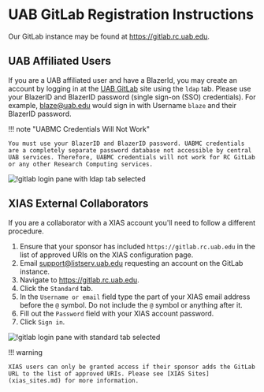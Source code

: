 # UAB GitLab Registration Instructions

Our GitLab instance may be found at <https://gitlab.rc.uab.edu>.

## UAB Affiliated Users

If you are a UAB affiliated user and have a BlazerId, you may create an account by logging in at the [UAB GitLab](<https://gitlab.rc.uab.edu>) site using the `ldap` tab. Please use your BlazerID and BlazerID password (single sign-on (SSO) credentials). For example, blaze@uab.edu would sign in with Username `blaze` and their BlazerID password.

!!! note "UABMC Credentials Will Not Work"
    
    You must use your BlazerID and BlazerID password. UABMC credentials are a completely separate password database not accessible by central UAB services. Therefore, UABMC credentials will not work for RC GitLab or any other Research Computing services.

![!gitlab login pane with ldap tab selected](images/gitlab_user_ldap.png)

## XIAS External Collaborators

If you are a collaborator with a XIAS account you'll need to follow a different procedure.

1. Ensure that your sponsor has included `https://gitlab.rc.uab.edu` in the list of approved URIs on the XIAS configuration page.
2. Email support@listserv.uab.edu requesting an account on the GitLab instance.
3. Navigate to <https://gitlab.rc.uab.edu>.
4. Click the `Standard` tab.
5. In the `Username or email` field type the part of your XIAS email address before the `@` symbol. Do not include the `@` symbol or anything after it.
6. Fill out the `Password` field with your XIAS account password.
7. Click `Sign in`.

![!gitlab login pane with standard tab selected](images/gitlab_user_standard.png)

!!! warning

    XIAS users can only be granted access if their sponsor adds the GitLab URL to the list of approved URIs. Please see [XIAS Sites](xias_sites.md) for more information.
